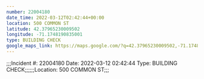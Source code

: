 ```yaml
---
number: 22004180
date_time: 2022-03-12T02:42:44+00:00
location: 500 COMMON ST
latitude: 42.37965230009502
longitude: -71.1748190835001
type: BUILDING CHECK
google_maps_link: https://maps.google.com/?q=42.37965230009502,-71.1748190835001
---
```


;;;Incident #: 22004180   Date: 2022-03-12 02:42:44   Type: BUILDING CHECK;;;;;;Location: 500 COMMON ST;;;
